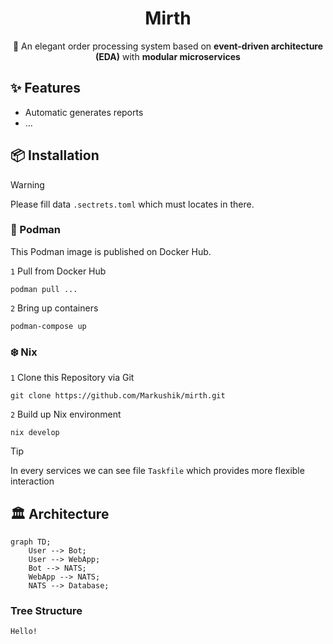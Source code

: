 <div align="center">

# Mirth
🌸 An elegant order processing system based on <strong>event-driven architecture (EDA)</strong> with <strong>modular microservices</strong>

</div>

## ✨ Features
- Automatic generates reports
- ...

## 📦 Installation
> [!WARNING]  
> Please fill data `.sectrets.toml` which must locates in there.

### 🦭 Podman
This Podman image is published on Docker Hub.

`1` Pull from Docker Hub
```
podman pull ...
```

`2` Bring up containers
```
podman-compose up
```

### ❄️ Nix

`1` Clone this Repository via Git
```shell
git clone https://github.com/Markushik/mirth.git
```

`2` Build up Nix environment
```shell
nix develop
```

> [!TIP]
> In every services we can see file `Taskfile` which provides more flexible interaction

## 🏛️ Architecture
```mermaid
graph TD;
    User --> Bot;
    User --> WebApp;
    Bot --> NATS;
    WebApp --> NATS;
    NATS --> Database;
```

### Tree Structure
```shell
Hello!
```
